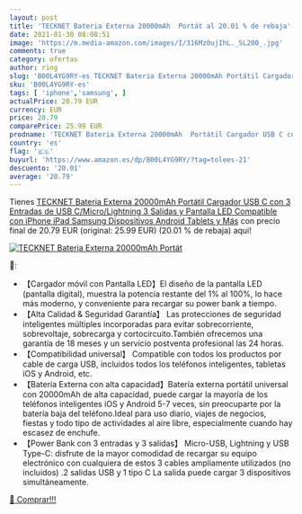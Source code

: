 ```yaml
---
layout: post
title: 'TECKNET Bateria Externa 20000mAh  Portát al 20.01 % de rebaja'
date: 2021-01-30 08:08:51
image: 'https://m.media-amazon.com/images/I/316Mz0ujIhL._SL200_.jpg'
comments: true
category: ofertas
author: ring
slug: 'B00L4YG9RY-es TECKNET Bateria Externa 20000mAh Portátil Cargador USB C...'
sku: 'B00L4YG9RY-es'
tags: [ 'iphone','samsung', ]
actualPrice: 20.79 EUR
currency: EUR
price: 20.79
comparePrice: 25.99 EUR
prodname: 'TECKNET Bateria Externa 20000mAh  Portátil Cargador USB C con 3 Entradas de USB C/Micro/Lightning  3 Salidas y Pantalla LED Compatible con iPhone iPad Samsung Dispositivos Android Tablets y Más'
country: 'es'
flag: '🇪🇸'
buyurl: 'https://www.amazon.es/dp/B00L4YG9RY/?tag=tolees-21'
descuento: '20.01'
average: '20.79'
---
```


Tienes [TECKNET Bateria Externa 20000mAh  Portátil Cargador USB C con 3 Entradas de USB C/Micro/Lightning  3 Salidas y Pantalla LED Compatible con iPhone iPad Samsung Dispositivos Android Tablets y Más](https://www.amazon.es/dp/B00L4YG9RY/?tag=tolees-21) con precio final de  20.79 EUR (original: 25.99 EUR) (20.01 %  de rebaja) aqui!

[![TECKNET Bateria Externa 20000mAh  Portát](https://m.media-amazon.com/images/I/316Mz0ujIhL._SL200_.jpg)](https://www.amazon.es/dp/B00L4YG9RY/?tag=tolees-21)

🔎:

- 【Cargador móvil con Pantalla LED】El diseño de la pantalla LED (pantalla digital), muestra la potencia restante del 1% al 100%, lo hace más moderno, y conveniente para recargar su power bank a tiempo.
- 【Alta Calidad & Seguridad Garantía】 Las protecciones de seguridad inteligentes múltiples incorporadas para evitar sobrecorriente, sobrevoltaje, sobrecarga y cortocircuito.También ofrecemos una garantía de 18 meses y un servicio postventa profesional las 24 horas.
- 【Compatibilidad universal】 Compatible con todos los productos por cable de carga USB, incluidos todos los teléfonos inteligentes, tabletas iOS y Android, etc.
- 【Batería Externa con alta capacidad】Batería externa portátil universal con 20000mAh de alta capacidad, puede cargar la mayoría de los teléfonos inteligentes iOS y Android 5-7 veces, sin preocuparte por la batería baja del teléfono.Ideal para uso diario, viajes de negocios, fiestas y todo tipo de actividades al aire libre, especialmente cuando hay escasez de enchufe.
- 【Power Bank con 3 entradas y 3 salidas】 Micro-USB, Lightning y USB Type-C: disfrute de la mayor comodidad de recargar su equipo electrónico con cualquiera de estos 3 cables ampliamente utilizados (no incluidos) .2 salidas USB y 1 tipo C La salida puede cargar 3 dispositivos simultáneamente.

[🛒 Comprar!!!](https://www.amazon.es/dp/B00L4YG9RY/?tag=tolees-21)
